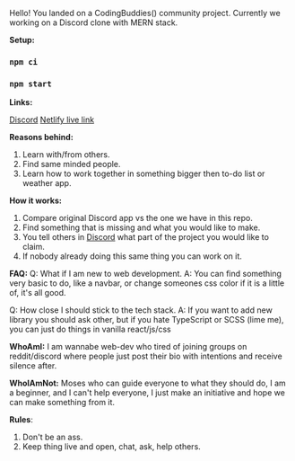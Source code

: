 Hello!
You landed on a CodingBuddies() community project. Currently we working on a Discord clone with MERN stack.

**Setup:**

### `npm ci`

### `npm start`

**Links:**

[Discord](https://discord.gg/DbY7Fb846y)
[Netlify live link](https://confident-brattain-8532df.netlify.app/)

**Reasons behind:**

1. Learn with/from others.
2. Find same minded people.
3. Learn how to work together in something bigger then to-do list or weather app.

**How it works:**

1. Compare original Discord app vs the one we have in this repo.
2. Find something that is missing and what you would like to make.
3. You tell others in [Discord](https://discord.gg/DbY7Fb846y) what part of the project you would like to claim.
4. If nobody already doing this same thing you can work on it.

**FAQ:**
Q: What if I am new to web development.
A: You can find something very basic to do, like a navbar, or change someones css color if it is a little of, it's all good.

Q: How close I should stick to the tech stack.
A: If you want to add new library you should ask other, but if you hate TypeScript or SCSS (lime me), you can just do things in vanilla react/js/css

**WhoAmI:**
I am wannabe web-dev who tired of joining groups on reddit/discord where people just post their bio with intentions and receive silence after.

**WhoIAmNot:**
Moses who can guide everyone to what they should do, I am a beginner, and I can't help everyone, I just make an initiative and hope we can make something from it.

**Rules**:

1. Don't be an ass.
2. Keep thing live and open, chat, ask, help others.
